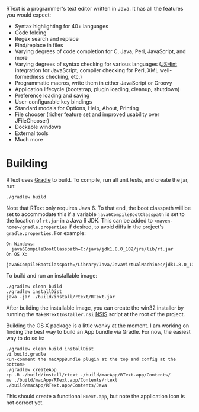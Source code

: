 RText is a programmer's text editor written in Java.  It has all the features
you would expect:

* Syntax highlighting for 40+ languages
* Code folding
* Regex search and replace
* Find/replace in files
* Varying degrees of code completion for C, Java, Perl, JavaScript, and more
* Varying degrees of syntax checking for various languages ([JSHint](http://jshint.com/)
  integration for JavaScript, compiler checking for Perl, XML well-formedness checking, etc.)
* Programmatic macros, write them in either JavaScript or Groovy
* Application lifecycle (bootstrap, plugin loading, cleanup, shutdown)
* Preference loading and saving
* User-configurable key bindings
* Standard modals for Options, Help, About, Printing
* File chooser (richer feature set and improved usability over JFileChooser)
* Dockable windows
* External tools
* Much more

# Building

RText uses [Gradle](http://gradle.org/) to build.  To compile, run
all unit tests, and create the jar, run:

    ./gradlew build

Note that RText only requires Java 6.  To that end, the boot classpath will be set to accommodate
this if a variable `java6CompileBootClasspath` is set to the location of `rt.jar` in a Java 6 JDK.
This can be added to `<maven-home>/gradle.properties` if desired, to avoid diffs in the project's
`gradle.properties`.  For example:

    On Windows:
      java6CompileBootClasspath=C:/java/jdk1.8.0_102/jre/lib/rt.jar
    On OS X:
      java6CompileBootClasspath=/Library/Java/JavaVirtualMachines/jdk1.8.0_102.jdk/Contents/Home/jre/lib/rt.jar

To build and run an installable image:

    ./gradlew clean build
    ./gradlew installDist
    java -jar ./build/install/rtext/RText.jar

After building the installable image, you can create the win32 installer by
running the `MakeRTextInstaller.nsi` [NSIS](http://nsis.sourceforge.net/Main_Page)
script at the root of the project.

Building the OS X package is a little wonky at the moment.  I am working
on finding the best way to build an App bundle via Gradle.  For now, the
easiest way to do so is:

    ./gradlew clean build installDist
    vi build.gradle
    <un-comment the macAppBundle plugin at the top and config at the bottom>
    ./gradlew createApp
    cp -R ./build/install/rtext ./build/macApp/RText.app/Contents/
    mv ./build/macApp/RText.app/Contents/rtext ./build/macApp/RText.app/Contents/Java

This should create a functional `RText.app`, but note the application icon
is not correct yet.
